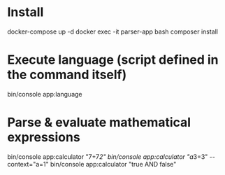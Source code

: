 # Install
docker-compose up -d
docker exec -it parser-app bash
composer install

# Execute language (script defined in the command itself)
bin/console app:language 

# Parse & evaluate mathematical expressions
bin/console app:calculator "7+7*2"
bin/console app:calculator "a*3=3" --context="a=1"
bin/console app:calculator "true AND false"


